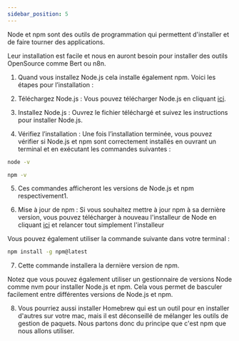 ```yaml
---
sidebar_position: 5
---
```

Node et npm sont des outils de programmation qui permettent d'installer et de faire tourner des applications.

Leur installation est facile et nous en auront besoin pour installer des outils OpenSource comme Bert ou n8n.

1. Quand vous installez Node.js cela installe également npm. Voici les étapes pour l’installation :

2. Téléchargez Node.js : Vous pouvez télécharger Node.js en cliquant [ici](https://nodejs.org/dist/v20.11.0/node-v20.11.0.pkg).

3. Installez Node.js : Ouvrez le fichier téléchargé et suivez les instructions pour installer Node.js.

4. Vérifiez l’installation : Une fois l’installation terminée, vous pouvez vérifier si Node.js et npm sont correctement installés en ouvrant un terminal et en exécutant les commandes suivantes :

```bash
node -v
```

```bash
npm -v
```

5. Ces commandes afficheront les versions de Node.js et npm respectivement1.

6. Mise à jour de npm : Si vous souhaitez mettre à jour npm à sa dernière version, vous pouvez télécharger à nouveau l'installeur de Node en cliquant [ici](https://nodejs.org/dist/v20.11.0/node-v20.11.0.pkg) et relancer tout simplement l'installeur

Vous pouvez également utiliser la commande suivante dans votre terminal :

```bash
npm install -g npm@latest
```

7. Cette commande installera la dernière version de npm.

Notez que vous pouvez également utiliser un gestionnaire de versions Node comme nvm pour installer Node.js et npm. Cela vous permet de basculer facilement entre différentes versions de Node.js et npm.

8. Vous pourriez aussi installer Homebrew qui est un outil pour en installer d'autres sur votre mac, mais il est déconseillé de mélanger les outils de gestion de paquets. Nous partons donc du principe que c'est npm que nous allons utiliser.
